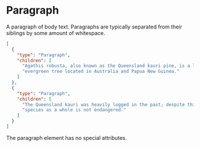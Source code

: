 # Paragraph

A paragraph of body text. Paragraphs are typically separated from their siblings
by some amount of whitespace.

```json
[
  {
    "type": "Paragraph",
    "children": [
      "Agathis robusta, also known as the Queensland kauri pine, is a large ",
      "evergreen tree located in Australia and Papua New Guinea."
    ]
  },
  {
    "type": "Paragraph",
    "children": [
      "The Queensland kauri was heavily logged in the past; despite this, the ",
      "species as a whole is not endangered."
    ]
  }
]
```

The paragraph element has no special attributes.